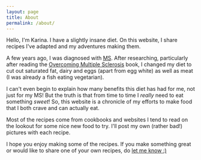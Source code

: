 ```yaml
---
layout: page
title: About
permalink: /about/
---
```


Hello, I'm Karina. I have a slightly insane diet. On this website, I share
recipes I've adapted and my adventures making them.

A few years ago, I was diagnosed with [MS][]. After researching, particularly
after reading the [Overcoming Multiple Sclerosis][] book, I changed my diet
to cut out saturated fat, dairy and eggs (apart from egg white) as well as
meat (I was already a fish eating vegetarian).

I can't even begin to explain how many benefits this diet has had for me,
not just for my MS! But the truth is that from time to time I *really*
need to eat something *sweet*! So, this website is a chronicle of my efforts
to make food that I both crave and can actually eat.

Most of the recipes come from cookbooks and websites I tend to read on the lookout for some nice new food to try. I'll post my own (rather bad!) pictures with each recipe. 

I hope you enjoy making some of the recipes. If you make something great or would like to share one of your own recipes, do [let me know :)][]

[Overcoming Multiple Sclerosis]: http://www.overcomingmultiplesclerosis.org/book/
[MS]: http://www.mssociety.org.uk/what-is-ms
[let me know :)]: /contribute